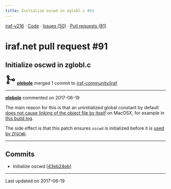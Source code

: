 ```yaml
---
title: Initialize oscwd in zglobl.c #91
---
```


[iraf-v216](/iraf-v216) · [Code](https://github.com/iraf-community/iraf/tree/iraf-v216) · [Issues (50)](/iraf-v216/issues) · [Pull requests (81)](/iraf-v216/issues/pulls)

# iraf.net pull request #91
## Initialize oscwd in zglobl.c
![merge](git-merge.svg) **[olebole](https://github.com/olebole)** merged 1 commit to [iraf-community/iraf](https://github.com/iraf-community/iraf/)

- - - -

**[olebole](https://github.com/olebole)** commented on 2017-06-19

The main reason for this is that an uninitialized global constant by default [does not cause linking of the object file by itself](https://stackoverflow.com/questions/44343859/symbol-not-found-when-static-linking-on-macosx) on MacOSX, for example in [this build log](https://travis-ci.org/olebole/iraf-v216/jobs/244167280#L2400-L2405).  
  
The side effect is that this patch ensures `oscwd` is initialized before it is [used by `ZFGCWD`](https://github.com/iraf-community/iraf/blob/9590f45760a4791f3305407fb51c87f1282b32be/unix/os/zfgcwd.c#L36).
- - - -

## Commits

* Initialize oscwd [[43eb24eb](https://github.com/iraf-community/iraf/commit/43eb24ebd310240ca3f8869ae9fb2cb944ccda32)]

- - - -

Last updated on 2017-06-19
